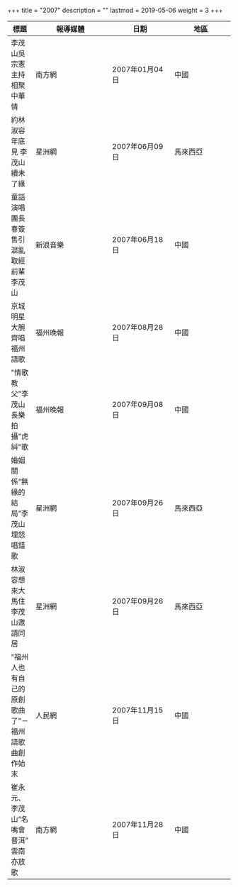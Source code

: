+++
title = "2007"
description = ""
lastmod = 2019-05-06
weight = 3
+++

<style>
table th:nth-of-type(2) {
	width: 200px;
}
table th:nth-of-type(3), th:nth-of-type(4) {
	width: 150px;
}
</style>

標題  | 報導媒體  | 日期 | 地區
--------------|-------|------|------ 
李茂山吳宗憲主持相聚中華情   | 南方網 | 2007年01月04日 |  中國
約林淑容年底見 李茂山續未了緣   | 星洲網 | 2007年06月09日 |  馬來西亞
童話演唱團長春簽售引混亂 取經前輩李茂山   | 新浪音樂 | 2007年06月18日 |  中國
京城明星大腕齊唱福州語歌  | 福州晚報 | 2007年08月28日 |  中國
"情歌教父"李茂山長樂拍攝"虎糾"歌   | 福州晚報 | 2007年09月08日 |  中國
婚姻關係“無緣的結局”李茂山埋怨唱錯歌   | 星洲網 | 2007年09月26日 |  馬來西亞
林淑容想來大馬住 李茂山邀請同居   | 星洲網 | 2007年09月26日 |  馬來西亞
"福州人也有自己的原創歌曲了"－福州語歌曲創作始末   | 人民網 | 2007年11月15日 |  中國
崔永元、李茂山“名嘴會普洱” 雲南亦放歌   | 南方網 | 2007年11月28日 |  中國
